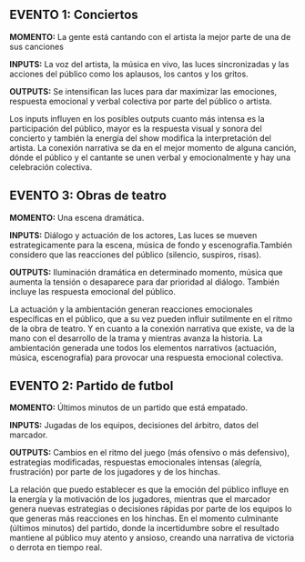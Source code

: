 EVENTO 1: Conciertos
-
**MOMENTO:** La gente está cantando con el artista la mejor parte de una de sus canciones

**INPUTS:** La voz del artista, la música en vivo, las luces sincronizadas y las acciones del público como los aplausos, los cantos y los gritos. 

**OUTPUTS:** Se intensifican las luces para dar maximizar las emociones, respuesta emocional y verbal colectiva por parte del público o artista.

Los inputs influyen en los posibles outputs cuanto más intensa es la participación del público, mayor es la respuesta visual y sonora del concierto y también la energía del show modifica la interpretación del artista. 
La conexión narrativa se da en el mejor momento de alguna canción, dónde el público y el cantante se unen verbal y emocionalmente y hay una celebración colectiva. 

EVENTO 3: Obras de teatro
-
**MOMENTO:** Una escena dramática.

**INPUTS:** Diálogo y actuación de los actores, Las luces se mueven estrategicamente para la escena, música de fondo y escenografía.También considero que las reacciones del público (silencio, suspiros, risas).

**OUTPUTS:** Iluminación dramática en determinado momento, música que aumenta la tensión o desaparece para dar prioridad al diálogo. También incluye las respuesta emocional del público. 

La actuación y la ambientación generan reacciones emocionales específicas en el público, que a su vez pueden influir sutilmente en el ritmo de la obra de teatro. Y en cuanto a la conexión narrativa que existe, va de la mano con el desarrollo de la trama y mientras avanza la historia. La ambientación generada une todos los elementos narrativos (actuación, música, escenografía) para provocar una respuesta emocional colectiva.

EVENTO 2: Partido de futbol
-
**MOMENTO:** Últimos minutos de un partido que está empatado.  

**INPUTS:** Jugadas de los equipos, decisiones del árbitro, datos del marcador.

**OUTPUTS:**  Cambios en el ritmo del juego (más ofensivo o más defensivo), estrategias modificadas, respuestas emocionales intensas (alegría, frustración) por parte de los jugadores y de los hinchas.

La relación que puedo establecer es que la emoción del público influye en la energía y la motivación de los jugadores, mientras que el marcador genera nuevas estrategias o decisiones rápidas por parte de los equipos lo que generas más reacciones en los hinchas.
En el momento culminante (últimos minutos) del partido, donde la incertidumbre sobre el resultado mantiene al público muy atento y ansioso, creando una narrativa de victoria o derrota en tiempo real.
